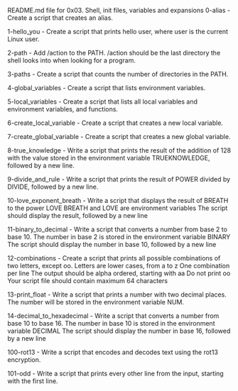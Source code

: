 README.md file for 0x03. Shell, init files, variables and expansions
0-alias - Create a script that creates an alias.

1-hello_you - Create a script that prints hello user, where user is the current Linux user.

2-path - Add /action to the PATH. /action should be the last directory the shell looks into when looking for a program.

3-paths - Create a script that counts the number of directories in the PATH.

4-global_variables - Create a script that lists environment variables.

5-local_variables - Create a script that lists all local variables and environment variables, and functions.

6-create_local_variable - Create a script that creates a new local variable.

7-create_global_variable - Create a script that creates a new global variable.

8-true_knowledge - Write a script that prints the result of the addition of 128 with the value stored in the environment variable TRUEKNOWLEDGE, followed by a new line.

9-divide_and_rule - Write a script that prints the result of POWER divided by DIVIDE, followed by a new line.

10-love_exponent_breath - Write a script that displays the result of BREATH to the power LOVE BREATH and LOVE are environment variables The script should display the result, followed by a new line

11-binary_to_decimal - Write a script that converts a number from base 2 to base 10. The number in base 2 is stored in the environment variable BINARY The script should display the number in base 10, followed by a new line

12-combinations - Create a script that prints all possible combinations of two letters, except oo. Letters are lower cases, from a to z One combination per line The output should be alpha ordered, starting with aa Do not print oo Your script file should contain maximum 64 characters

13-print_float - Write a script that prints a number with two decimal places. The number will be stored in the environment variable NUM.

14-decimal_to_hexadecimal - Write a script that converts a number from base 10 to base 16. The number in base 10 is stored in the environment variable DECIMAL The script should display the number in base 16, followed by a new line

100-rot13 - Write a script that encodes and decodes text using the rot13 encryption.

101-odd - Write a script that prints every other line from the input, starting with the first line.
